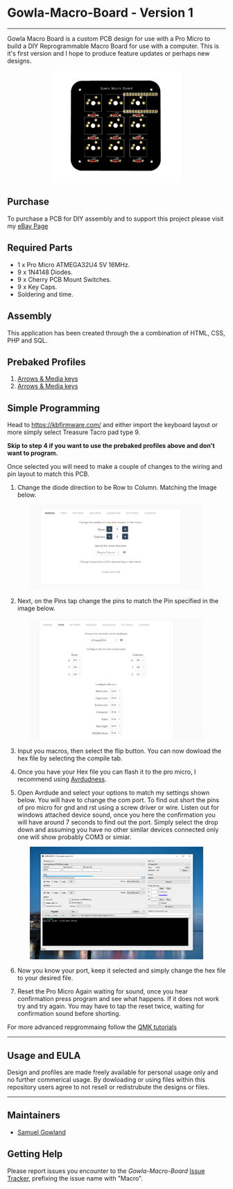# Gowla-Macro-Board - Version 1
---

Gowla Macro Board is a custom PCB design for use with a Pro Micro to build a DIY Reprogrammable Macro Board for use with a computer. This is it's first version and I hope to produce feature updates or perhaps new designs. 

<p align="center">
  <img src="/Images/render.PNG" width="300">
</p>


## Purchase

To purchase a PCB for DIY assembly and to support this project please visit my [eBay Page](https://www.ebay.co.uk/itm/164268389351)


## Required Parts

- 1 x Pro Micro ATMEGA32U4 5V 16MHz.
- 9 x 1N4148 Diodes.
- 9 x Cherry PCB Mount Switches.
- 9 x Key Caps.
- Soldering and time. 


## Assembly

This application has been created through the a combination of HTML, CSS, PHP and SQL.

## Prebaked Profiles

 1. <a href='Hex Profiles/gowla_arrows_media.hex'> Arrows & Media keys </a><br>
 2. <a href='Hex Profiles/gowla_arrows_media.hex'> Arrows & Media keys </a><br>

## Simple Programming

Head to https://kbfirmware.com/ and either import the keyboard layout or more simply select Treasure Tacro pad type 9. 

<b> Skip to step 4 if you want to use the prebaked profiles above and don't want to program. </b>

Once selected you will need to make a couple of changes to the wiring and pin layout to match this PCB. 

1. Change the diode direction to be Row to Column. Matching the Image below.  

<p align="center">
  <img src="/Images/wiring.PNG" width="400">
</p>

2. Next, on the Pins tap change the pins to match the Pin specified in the image below. 

<p align="center">
  <img src="/Images/pins.PNG" width="400">
</p>

3. Input you macros, then select the flip button. You can now dowload the hex file by selecting the compile tab. 

4. Once you have your Hex file you can flash it to the pro micro, I recommend using [Avrdudness](https://blog.zakkemble.net/avrdudess-a-gui-for-avrdude/). 

5. Open Avrdude and select your options to match my settings shown below. You will have to change the com port. To find out short the pins of pro micro for gnd and rst using a screw driver or wire. Listen out for windows attached device sound, once you here the confirmation you will have around 7 seconds to find out the port. Simply select the drop down and assuming you have no other similar devices connected only one will show probably COM3 or simiar. 

<p align="center">
  <img src="/Images/avr.PNG" width="400">
</p>

6. Now you know your port, keep it selected and simply change the hex file to your desired file. 

7. Reset the Pro Micro Again waiting for sound, once you hear confirmation press program and see what happens. If it does not work try and try again. You may have to tap the reset twice, waiting for confirmation sound before shorting. 

For more advanced repgrommaing follow the [QMK tutorials](https://beta.docs.qmk.fm/tutorial)

---

## Usage and EULA 

Design and profiles are made freely available for personal usage only and no further commerical usage. By dowloading or using files within this repository users agree to not resell or redistrubute the designs or files. 

---

## Maintainers

* [Samuel Gowland](https://github.com/SamGowland)

## Getting Help

Please report issues you encounter to the
*Gowla-Macro-Board*
[Issue Tracker](https://github.com/SamGowland/Gowla-Macro-Board/issues), prefixing the
issue name with "Macro".
